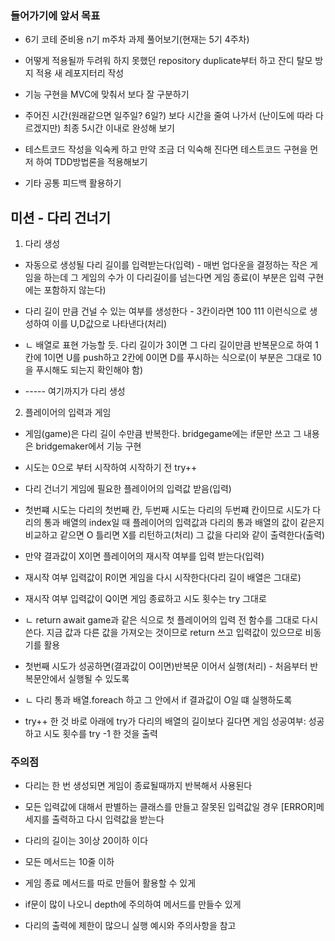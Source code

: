 ### 들어가기에 앞서 목표

- 6기 코테 준비용 n기 m주차 과제 풀어보기(현재는 5기 4주차)

- 어떻게 적용될까 두려워 하지 못했던 repository duplicate부터 하고 잔디 탈모 방지 적용 새 레포지터리 작성

- 기능 구현을 MVC에 맞춰서 보다 잘 구분하기

- 주어진 시간(원래같으면 일주일? 6일?) 보다 시간을 줄여 나가서 (난이도에 따라 다르겠지만) 최종 5시간 이내로 완성해 보기

- 테스트코드 작성을 익숙케 하고 만약 조금 더 익숙해 진다면 테스트코드 구현을 먼저 하여 TDD방법론을 적용해보기

- 기타 공통 피드백 활용하기

## 미션 - 다리 건너기

1. 다리 생성

- 자동으로 생성될 다리 길이를 입력받는다(입력) - 매번 업다운을 결정하는 작은 게임을 하는데 그 게임의 수가 이 다리길이를 넘는다면 게임 종료(이 부분은 입력 구현에는 포함하지 않는다)

- 다리 길이 만큼 건널 수 있는 여부를 생성한다 - 3칸이라면 100 111 이런식으로 생성하여 이를 U,D값으로 나타낸다(처리)

- ㄴ 배열로 표현 가능할 듯. 다리 길이가 3이면 그 다리 길이만큼 반복문으로 하여 1칸에 1이면 U를 push하고 2칸에 0이면 D를 푸시하는 식으로(이 부분은 그대로 10을 푸시해도 되는지 확인해야 함)

- ----- 여기까지가 다리 생성

2. 플레이어의 입력과 게임

- 게임(game)은 다리 길이 수만큼 반복한다. bridgegame에는 if문만 쓰고 그 내용은 bridgemaker에서 기능 구현

- 시도는 0으로 부터 시작하여 시작하기 전 try++ 

- 다리 건너기 게임에 필요한 플레이어의 입력값 받음(입력)

- 첫번쨰 시도는 다리의 첫번째 칸, 두번째 시도는 다리의 두번쨰 칸이므로 시도가 다리의 통과 배열의 index일 때 플레이어의 입력값과 다리의 통과 배열의 값이 같은지 비교하고 같으면 O 틀리면 X를 리턴하고(처리) 그 값을 다리와 같이 출력한다(출력)

- 만약 결과값이 X이면 플레이어의 재시작 여부를 입력 받는다(입력)

- 재시작 여부 입력값이 R이면 게임을 다시 시작한다(다리 길이 배열은 그대로) 

- 재시작 여부 입력값이 Q이면 게임 종료하고 시도 횟수는 try 그대로

- ㄴ return await game과 같은 식으로 첫 플레이어의 입력 전 함수를 그대로 다시 쓴다. 지금 값과 다른 값을 가져오는 것이므로 return 쓰고 입력값이 있으므로 비동기를 활용

- 첫번째 시도가 성공하면(결과값이 O이면)반복문 이어서 실행(처리) - 처음부터 반복문안에서 실행될 수 있도록

- ㄴ 다리 통과 배열.foreach 하고 그 안에서 if 결과값이 O일 떄 실행하도록

- try++ 한 것 바로 아래에 try가 다리의 배열의 길이보다 길다면 게임 성공여부: 성공 하고 시도 횟수를 try -1 한 것을 출력


### 주의점

- 다리는 한 번 생성되면 게임이 종료될때까지 반복해서 사용된다

- 모든 입력값에 대해서 판별하는 클래스를 만들고 잘못된 입력값일 경우 [ERROR]메세지를 출력하고 다시 입력값을 받는다

- 다리의 길이는 3이상 20이하 이다

- 모든 메서드는 10줄 이하

- 게임 종료 메서드를 따로 만들어 활용할 수 있게

- if문이 많이 나오니 depth에 주의하여 메서드를 만들수 있게

- 다리의 출력에 제한이 많으니 실행 예시와 주의사항을 참고